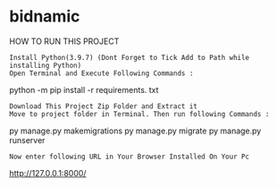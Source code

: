 # bidnamic
HOW TO RUN THIS PROJECT

    Install Python(3.9.7) (Dont Forget to Tick Add to Path while installing Python)
    Open Terminal and Execute Following Commands :

python -m pip install -r requirements. txt

    Download This Project Zip Folder and Extract it
    Move to project folder in Terminal. Then run following Commands :

py manage.py makemigrations
py manage.py migrate
py manage.py runserver

    Now enter following URL in Your Browser Installed On Your Pc

http://127.0.0.1:8000/
